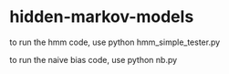 # hidden-markov-models


to run the hmm code, use python hmm_simple_tester.py

to run the naive bias code, use python nb.py